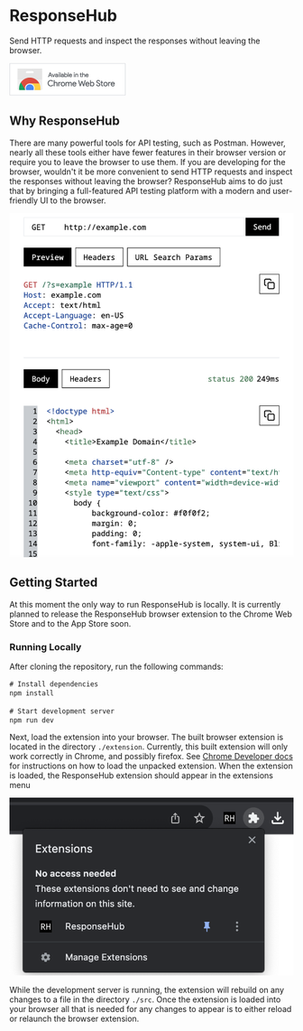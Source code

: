 # ResponseHub

Send HTTP requests and inspect the responses without leaving the browser.   

[![](./docs/chromewebstore-small.png)](https://chromewebstore.google.com/detail/responsehub/niidoedhdeimlngomcapbbklgdaoddkl)

## Why ResponseHub

There are many powerful tools for API testing, such as Postman. However, nearly all these tools either have fewer features in their browser version or require you to leave the browser to use them. If you are developing for the browser, wouldn't it be more convenient to send HTTP requests and inspect the responses without leaving the browser? ResponseHub aims to do just that by bringing a full-featured API testing platform with a modern and user-friendly UI to the browser. 

![](./example-screenshot.png)

## Getting Started

At this moment the only way to run ResponseHub is locally. It is currently planned to release the ResponseHub browser extension to the Chrome Web Store and to the App Store soon.  

### Running Locally

After cloning the repository, run the following commands:

```
# Install dependencies
npm install

# Start development server
npm run dev
```
Next, load the extension into your browser. The built browser extension is located in the directory `./extension`. Currently, this built extension will only work correctly in Chrome, and possibly firefox. See [Chrome Developer docs](https://developer.chrome.com/docs/extensions/get-started/tutorial/hello-world#load-unpacked) for instructions on how to load the unpacked extension. When the extension is loaded, the ResponseHub extension should appear in the extensions menu 

![](./chrome-screenshot.png)

While the development server is running, the extension will rebuild on any changes to a file in the directory `./src`. Once the extension is loaded into your browser all that is needed for any changes to appear is to either reload or relaunch the browser extension. 

